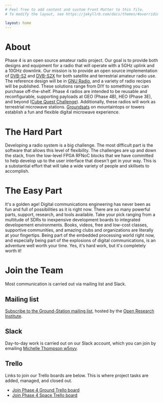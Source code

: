 ```yaml
---
# Feel free to add content and custom Front Matter to this file.
# To modify the layout, see https://jekyllrb.com/docs/themes/#overriding-theme-defaults

layout: home
---
```


# About

Phase 4 is an open source amateur radio project. Our goal is to
provide both designs and equipment for a radio that will operate with
a 5GHz uplink and a 10GHz downlink. Our mission is to provide an open
source implementation of [DVB-S2](https://www.dvb.org/standards/dvb-s2)
and [DVB-S2X](https://www.dvb.org/standards/dvb-s2x) for both satellite
and terrestrial amateur radio use. The reference design will be in
[GNU Radio](https://www.gnuradio.org/), and a variety of radio
recipes will be published. These solutions range from DIY to something
you can purchase off-the-shelf. Phase 4 radios are intended to be
reusable and reconfigurable, supporting payloads at GEO (Phase 4B),
HEO (Phase 3E), and beyond
([Cube Quest Challenge](http://www.nasa.gov/cubequest/details)).
Additionally, these radios will work as terrestrial
microwave stations. [Groundsats](groundsat.html) on
mountaintops or towers establish a fun and flexible digital microwave
experience.

# The Hard Part

Developing a radio system is a big challenge. The most difficult part
is the software that allows this level of flexibility. The challenges
are up and down the stack, from the low-level FPGA RFNoC blocks that
we have committed to help develop up to the user interface that
doesn't get in your way. This is a substantial effort that will take a
wide variety of people and skillsets to accomplish.

# The Easy Part

It's a golden age! Digital communications engineering has never been
as fun and full of possibilities as it is right now. There are so many
powerful parts, support, research, and tools available. Take your pick
ranging from a multitude of SDRs to inexpensive development boards to
integrated developement environments. Books, videos, free and low-cost
classes, supportive communities, and amazing clubs and organizations
are literally at your fingertips. Being part of the embedded
processing world right now, and especially being part of the
explosions of digital communications, is an adventure well worth your
time. Yes, it's hard work, but it's completely worth it!

# Join the Team

Most communication is carried out via mailing list and Slack.

## Mailing list

[Subscribe to the Ground-Station mailing list](http://lists.openresearch.institute/listinfo.cgi/ground-station-openresearch.institute), hosted by the [Open Research Institute](https://openresearch.institute/).

## Slack

Day-to-day work is carried out on our Slack account, which you can join by emailing [Michelle Thompson w5nyv](mailto:mountain.michelle+phase4website@gmail.com).

## Trello

Links to join our Trello boards are below. This is where project tasks are added, managed, and closed out.

* [Join Phase 4 Ground Trello board](https://trello.com/invite/b/REasyYiZ/8de4c059e252c7c435a1dafa25f655a8/phase-4-ground)
* [Join Phase 4 Space Trello board](https://trello.com/invite/b/GRBWasqW/1336a1fa5b88b380c27ccf95d21fec79/phase-4-space)
